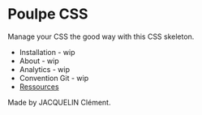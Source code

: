 # Poulpe CSS

Manage your CSS the good way with this CSS skeleton.

* Installation - wip
* About - wip
* Analytics - wip
* Convention Git - wip
* [Ressources](/doc/ressources.md)

Made by JACQUELIN Clément.
